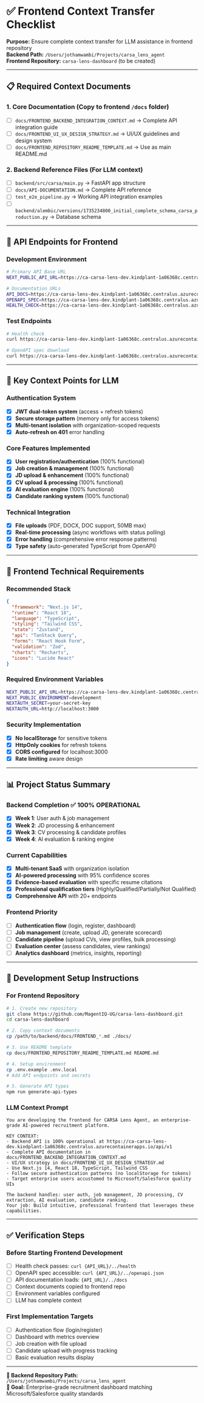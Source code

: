 # ✅ Frontend Context Transfer Checklist

**Purpose:** Ensure complete context transfer for LLM assistance in frontend repository  
**Backend Path:** `/Users/jothamwambi/Projects/carsa_lens_agent`  
**Frontend Repository:** `carsa-lens-dashboard` (to be created)  

---

## 📋 **Required Context Documents**

### **1. Core Documentation (Copy to frontend `/docs` folder)**
- [ ] `docs/FRONTEND_BACKEND_INTEGRATION_CONTEXT.md` → Complete API integration guide
- [ ] `docs/FRONTEND_UI_UX_DESIGN_STRATEGY.md` → UI/UX guidelines and design system
- [ ] `docs/FRONTEND_REPOSITORY_README_TEMPLATE.md` → Use as main README.md

### **2. Backend Reference Files (For LLM context)**
- [ ] `backend/src/carsa/main.py` → FastAPI app structure
- [ ] `docs/API-DOCUMENTATION.md` → Complete API reference
- [ ] `test_e2e_pipeline.py` → Working API integration examples
- [ ] `backend/alembic/versions/1735234800_initial_complete_schema_carsa_production.py` → Database schema

---

## 🔗 **API Endpoints for Frontend**

### **Development Environment**
```bash
# Primary API Base URL
NEXT_PUBLIC_API_URL=https://ca-carsa-lens-dev.kindplant-1a06368c.centralus.azurecontainerapps.io/api/v1

# Documentation URLs
API_DOCS=https://ca-carsa-lens-dev.kindplant-1a06368c.centralus.azurecontainerapps.io/docs
OPENAPI_SPEC=https://ca-carsa-lens-dev.kindplant-1a06368c.centralus.azurecontainerapps.io/openapi.json
HEALTH_CHECK=https://ca-carsa-lens-dev.kindplant-1a06368c.centralus.azurecontainerapps.io/health
```

### **Test Endpoints**
```bash
# Health check
curl https://ca-carsa-lens-dev.kindplant-1a06368c.centralus.azurecontainerapps.io/health

# OpenAPI spec download
curl https://ca-carsa-lens-dev.kindplant-1a06368c.centralus.azurecontainerapps.io/openapi.json > openapi.json
```

---

## 🎯 **Key Context Points for LLM**

### **Authentication System**
- [x] **JWT dual-token system** (access + refresh tokens)
- [x] **Secure storage pattern** (memory only for access tokens)
- [x] **Multi-tenant isolation** with organization-scoped requests
- [x] **Auto-refresh on 401** error handling

### **Core Features Implemented**
- [x] **User registration/authentication** (100% functional)
- [x] **Job creation & management** (100% functional)
- [x] **JD upload & enhancement** (100% functional)
- [x] **CV upload & processing** (100% functional)
- [x] **AI evaluation engine** (100% functional)
- [x] **Candidate ranking system** (100% functional)

### **Technical Integration**
- [x] **File uploads** (PDF, DOCX, DOC support, 50MB max)
- [x] **Real-time processing** (async workflows with status polling)
- [x] **Error handling** (comprehensive error response patterns)
- [x] **Type safety** (auto-generated TypeScript from OpenAPI)

---

## 🚀 **Frontend Technical Requirements**

### **Recommended Stack**
```json
{
  "framework": "Next.js 14",
  "runtime": "React 18",
  "language": "TypeScript",
  "styling": "Tailwind CSS",
  "state": "Zustand",
  "api": "TanStack Query",
  "forms": "React Hook Form",
  "validation": "Zod",
  "charts": "Recharts",
  "icons": "Lucide React"
}
```

### **Required Environment Variables**
```bash
NEXT_PUBLIC_API_URL=https://ca-carsa-lens-dev.kindplant-1a06368c.centralus.azurecontainerapps.io/api/v1
NEXT_PUBLIC_ENVIRONMENT=development
NEXTAUTH_SECRET=your-secret-key
NEXTAUTH_URL=http://localhost:3000
```

### **Security Implementation**
- [x] **No localStorage** for sensitive tokens
- [x] **HttpOnly cookies** for refresh tokens
- [x] **CORS configured** for localhost:3000
- [x] **Rate limiting** aware design

---

## 📊 **Project Status Summary**

### **Backend Completion** ✅ **100% OPERATIONAL**
- [x] **Week 1**: User auth & job management
- [x] **Week 2**: JD processing & enhancement  
- [x] **Week 3**: CV processing & candidate profiles
- [x] **Week 4**: AI evaluation & ranking engine

### **Current Capabilities**
- [x] **Multi-tenant SaaS** with organization isolation
- [x] **AI-powered processing** with 95% confidence scores
- [x] **Evidence-based evaluation** with specific resume citations
- [x] **Professional qualification tiers** (Highly/Qualified/Partially/Not Qualified)
- [x] **Comprehensive API** with 20+ endpoints

### **Frontend Priority**
- [ ] **Authentication flow** (login, register, dashboard)
- [ ] **Job management** (create, upload JD, generate scorecard)
- [ ] **Candidate pipeline** (upload CVs, view profiles, bulk processing)
- [ ] **Evaluation center** (assess candidates, view rankings)
- [ ] **Analytics dashboard** (metrics, insights, reporting)

---

## 🔧 **Development Setup Instructions**

### **For Frontend Repository**
```bash
# 1. Create new repository
git clone https://github.com/MagentIQ-UG/carsa-lens-dashboard.git
cd carsa-lens-dashboard

# 2. Copy context documents
cp /path/to/backend/docs/FRONTEND_*.md ./docs/

# 3. Use README template
cp docs/FRONTEND_REPOSITORY_README_TEMPLATE.md README.md

# 4. Setup environment
cp .env.example .env.local
# Add API endpoints and secrets

# 5. Generate API types
npm run generate-api-types
```

### **LLM Context Prompt**
```
You are developing the frontend for CARSA Lens Agent, an enterprise-grade AI-powered recruitment platform. 

KEY CONTEXT:
- Backend API is 100% operational at https://ca-carsa-lens-dev.kindplant-1a06368c.centralus.azurecontainerapps.io/api/v1
- Complete API documentation in docs/FRONTEND_BACKEND_INTEGRATION_CONTEXT.md
- UI/UX strategy in docs/FRONTEND_UI_UX_DESIGN_STRATEGY.md
- Use Next.js 14, React 18, TypeScript, Tailwind CSS
- Follow secure authentication patterns (no localStorage for tokens)
- Target enterprise users accustomed to Microsoft/Salesforce quality UIs

The backend handles: user auth, job management, JD processing, CV extraction, AI evaluation, candidate ranking.
Your job: Build intuitive, professional frontend that leverages these capabilities.
```

---

## ✅ **Verification Steps**

### **Before Starting Frontend Development**
- [ ] Health check passes: `curl {API_URL}/../health`
- [ ] OpenAPI spec accessible: `curl {API_URL}/../openapi.json`
- [ ] API documentation loads: `{API_URL}/../docs`
- [ ] Context documents copied to frontend repo
- [ ] Environment variables configured
- [ ] LLM has complete context

### **First Implementation Targets**
- [ ] Authentication flow (login/register)
- [ ] Dashboard with metrics overview
- [ ] Job creation with file upload
- [ ] Candidate upload with progress tracking
- [ ] Basic evaluation results display

---

**📍 Backend Repository Path:** `/Users/jothamwambi/Projects/carsa_lens_agent`  
**🎯 Goal:** Enterprise-grade recruitment dashboard matching Microsoft/Salesforce quality standards 